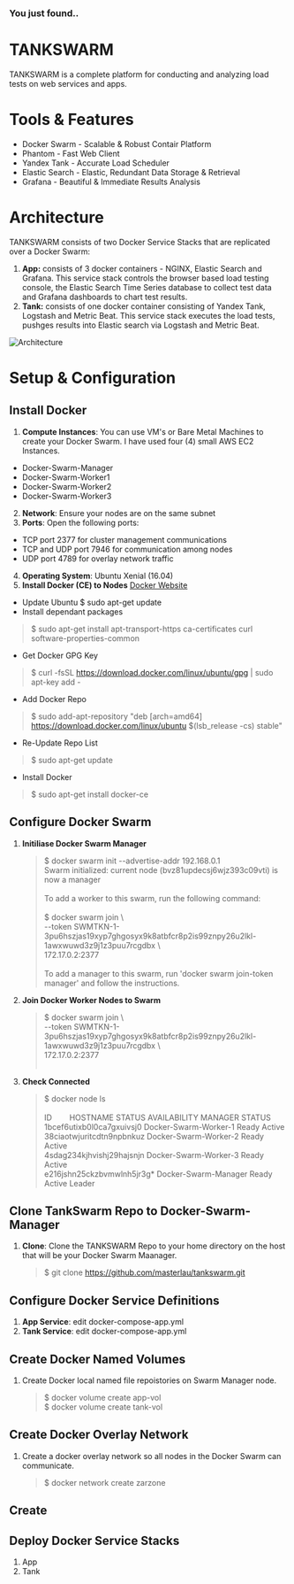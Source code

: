 ### You just found..
# TANKSWARM
TANKSWARM is a complete platform for conducting and analyzing load tests on web services and apps.

# Tools & Features
* Docker Swarm - Scalable & Robust Contair Platform
* Phantom - Fast Web Client
* Yandex Tank - Accurate Load Scheduler
* Elastic Search - Elastic, Redundant Data Storage & Retrieval
* Grafana - Beautiful & Immediate Results Analysis

# Architecture
TANKSWARM consists of two Docker Service Stacks that are replicated over a Docker Swarm:

1. **App:** consists of 3 docker containers - NGINX, Elastic Search and Grafana.  This service stack controls the browser based load testing console, the  Elastic Search Time Series database to collect test data and Grafana dashboards to chart test results.
2. **Tank:** consists of one docker container consisting of Yandex Tank, Logstash and Metric Beat.  This service stack executes the load tests, pushges results into Elastic search via Logstash and Metric Beat.

 ![Architecture](https://github.com/masterlau/tankswarm/blob/master/docs/architecture.png)

# Setup & Configuration
## Install Docker
1. **Compute Instances**: You can use VM's or Bare Metal Machines to create your Docker Swarm.  I have used four (4) small AWS EC2 Instances.
* Docker-Swarm-Manager
* Docker-Swarm-Worker1
* Docker-Swarm-Worker2
* Docker-Swarm-Worker3
2. **Network**: Ensure your nodes are on the same subnet
3. **Ports**: Open the following ports:
* TCP port 2377 for cluster management communications
* TCP and UDP port 7946 for communication among nodes
* UDP port 4789 for overlay network traffic
4. **Operating System**: Ubuntu Xenial (16.04)
5. **Install Docker (CE) to Nodes** [Docker Website](https://docs.docker.com/install/linux/docker-ce/ubuntu/)
* Update Ubuntu
$ sudo apt-get update
* Install dependant packages
> $ sudo apt-get install apt-transport-https ca-certificates curl software-properties-common
* Get Docker GPG Key
> $ curl -fsSL https://download.docker.com/linux/ubuntu/gpg | sudo apt-key add -
* Add Docker Repo
> $ sudo add-apt-repository "deb [arch=amd64] https://download.docker.com/linux/ubuntu $(lsb_release -cs) stable"
* Re-Update Repo List
> $ sudo apt-get update
* Install Docker
> $ sudo apt-get install docker-ce
    
## Configure Docker Swarm
1. **Initiliase Docker Swarm Manager**

    > $ docker swarm init --advertise-addr 192.168.0.1<br/>
    > Swarm initialized: current node (bvz81updecsj6wjz393c09vti) is now a manager<br/><br/>
    > To add a worker to this swarm, run the following command:<br/><br/>
    > $ docker swarm join \ <br/>
    > --token SWMTKN-1-3pu6hszjas19xyp7ghgosyx9k8atbfcr8p2is99znpy26u2lkl-1awxwuwd3z9j1z3puu7rcgdbx \ <br/>
    > 172.17.0.2:2377<br/><br/>
    >To add a manager to this swarm, run 'docker swarm join-token manager' and follow the instructions.

2. **Join Docker Worker Nodes to Swarm**

    > $ docker swarm join \ <br/>
    > --token SWMTKN-1-3pu6hszjas19xyp7ghgosyx9k8atbfcr8p2is99znpy26u2lkl-1awxwuwd3z9j1z3puu7rcgdbx \ <br/>
    > 172.17.0.2:2377<br/><br/>

3. **Check Connected**

    > $ docker node ls <br/><br/>
    > ID &nbsp;&nbsp;&nbsp;&nbsp;&nbsp;&nbsp; HOSTNAME               STATUS  AVAILABILITY  MANAGER  STATUS<br/>
    > 1bcef6utixb0l0ca7gxuivsj0  Docker-Swarm-Worker-1  Ready   Active<br/>
    > 38ciaotwjuritcdtn9npbnkuz  Docker-Swarm-Worker-2  Ready   Active<br/>
    > 4sdag234kjhvishj29hajsnjn  Docker-Swarm-Worker-3  Ready   Active<br/>
    > e216jshn25ckzbvmwlnh5jr3g* Docker-Swarm-Manager   Ready   Active        Leader</br>

## Clone TankSwarm Repo to Docker-Swarm-Manager
1. **Clone**: Clone the TANKSWARM Repo to your home directory on the host that will be your Docker Swarm Maanager.

    > $ git clone https://github.com/masterlau/tankswarm.git

## Configure Docker Service Definitions
1. **App Service**: edit docker-compose-app.yml
2. **Tank Service**:  edit docker-compose-app.yml

## Create Docker Named Volumes
1. Create Docker local named file repoistories on Swarm Manager node.

    > $ docker volume create app-vol      
    > $ docker volume create tank-vol

## Create Docker Overlay Network
1. Create a docker overlay network so all nodes in the Docker Swarm can communicate. 

    > $ docker network create zarzone
## Create
## Deploy Docker Service Stacks
1. App
2. Tank
